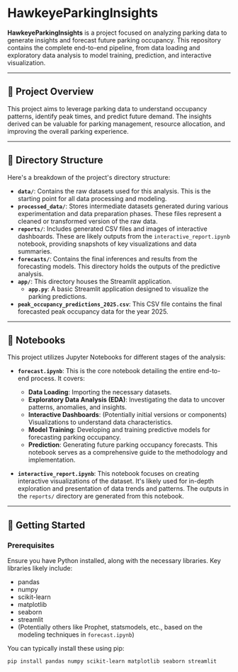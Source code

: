 # HawkeyeParkingInsights

**HawkeyeParkingInsights** is a project focused on analyzing parking data to generate insights and forecast future parking occupancy. This repository contains the complete end-to-end pipeline, from data loading and exploratory data analysis to model training, prediction, and interactive visualization.

---

## 📜 Project Overview

This project aims to leverage parking data to understand occupancy patterns, identify peak times, and predict future demand. The insights derived can be valuable for parking management, resource allocation, and improving the overall parking experience.

---

## 📂 Directory Structure

Here's a breakdown of the project's directory structure:

* **`data/`**: Contains the raw datasets used for this analysis. This is the starting point for all data processing and modeling.
* **`processed_data/`**: Stores intermediate datasets generated during various experimentation and data preparation phases. These files represent a cleaned or transformed version of the raw data.
* **`reports/`**: Includes generated CSV files and images of interactive dashboards. These are likely outputs from the `interactive_report.ipynb` notebook, providing snapshots of key visualizations and data summaries.
* **`forecasts/`**: Contains the final inferences and results from the forecasting models. This directory holds the outputs of the predictive analysis.
* **`app/`**: This directory houses the Streamlit application.
    * **`app.py`**: A basic Streamlit application designed to visualize the parking predictions.
* **`peak_occupancy_predictions_2025.csv`**: This CSV file contains the final forecasted peak occupancy data for the year 2025.

---

## 📓 Notebooks

This project utilizes Jupyter Notebooks for different stages of the analysis:

* **`forecast.ipynb`**: This is the core notebook detailing the entire end-to-end process. It covers:
    * **Data Loading**: Importing the necessary datasets.
    * **Exploratory Data Analysis (EDA)**: Investigating the data to uncover patterns, anomalies, and insights.
    * **Interactive Dashboards**: (Potentially initial versions or components) Visualizations to understand data characteristics.
    * **Model Training**: Developing and training predictive models for forecasting parking occupancy.
    * **Prediction**: Generating future parking occupancy forecasts.
    This notebook serves as a comprehensive guide to the methodology and implementation.

* **`interactive_report.ipynb`**: This notebook focuses on creating interactive visualizations of the dataset. It's likely used for in-depth exploration and presentation of data trends and patterns. The outputs in the `reports/` directory are generated from this notebook.

---

## 🚀 Getting Started

### Prerequisites

Ensure you have Python installed, along with the necessary libraries. Key libraries likely include:

* pandas
* numpy
* scikit-learn
* matplotlib
* seaborn
* streamlit
* (Potentially others like Prophet, statsmodels, etc., based on the modeling techniques in `forecast.ipynb`)

You can typically install these using pip:
```bash
pip install pandas numpy scikit-learn matplotlib seaborn streamlit
